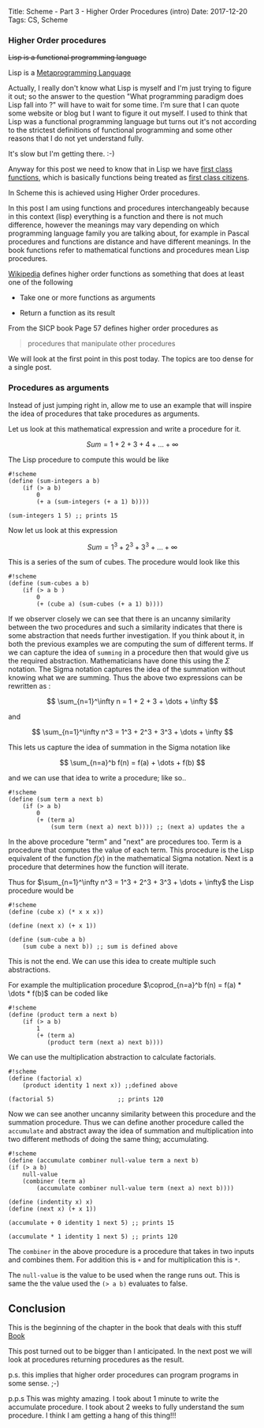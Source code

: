 Title: Scheme - Part 3 - Higher Order Procedures (intro)
Date: 2017-12-20
Tags: CS, Scheme


### Higher Order procedures ###

<s>Lisp is a functional programming language</s>

Lisp is a [Metaprogramming Language](https://en.wikipedia.org/wiki/Metaprogramming)

Actually, I really don't know what Lisp is myself and I'm just trying
to figure it out; so the answer to the question "What programming
paradigm does Lisp fall into ?" will have to wait for some time. I'm
sure that I can quote some website or blog but I want to figure it out
myself. I used to think that Lisp was a functional programming
language but turns out it's not according to the strictest definitions
of functional programming and some other reasons that I do not yet
understand fully.

It's slow but I'm getting there. :-)

Anyway for this post we need to know that in Lisp we
have
[first class functions](https://en.wikipedia.org/wiki/First-class_function),
which is basically functions being treated
as
[first class citizens](https://en.wikipedia.org/wiki/First-class_citizen).

In Scheme this is achieved using Higher Order procedures.

In this post I am using functions and procedures interchangeably
because in this context (lisp) everything is a function and there is
not much difference, however the meanings may vary depending on which
programming language family you are talking about, for example in
Pascal procedures and functions are distance and have different
 meanings. In the book functions refer to mathematical functions and
procedures mean Lisp procedures.

[Wikipedia](https://en.wikipedia.org/wiki/Higher-order_function)
defines higher order functions as something that does at least one of
the following

- Take one or more functions as arguments

- Return a function as its result

From the SICP book Page 57 defines higher order procedures as
>procedures that manipulate other procedures

We will look at the first point in this post today. The topics are too
dense for a single post.

### Procedures as arguments ###

Instead of just jumping right in, allow me to use an example that will
inspire the idea of procedures that take procedures as arguments.

Let us look at this mathematical expression and write a procedure for it.

$$ Sum = 1 + 2 + 3 + 4 + \dots +  \infty $$

The Lisp procedure to compute this would be like 

	#!scheme
	(define (sum-integers a b)
		(if (> a b)
			0
			(+ a (sum-integers (+ a 1) b))))

	(sum-integers 1 5) ;; prints 15

Now let us look at this expression 

$$ Sum = 1^3 + 2^3 + 3^3 + \dots + \infty $$

This is a series of the sum of cubes. The procedure would look like this

	#!scheme
	(define (sum-cubes a b)
		(if (> a b )
			0
			(+ (cube a) (sum-cubes (+ a 1) b))))


If we observer closely we can see that there is an uncanny similarity
between the two procedures and such a similarity indicates that there
is some abstraction that needs further investigation. If you think
about it, in both the previous examples we are computing the sum of
different terms. If we can capture the idea of `summing` in a
procedure then that would give us the required
abstraction. Mathematicians have done this using the $\Sigma$
notation. The Sigma notation captures the idea of the summation
without knowing what we are summing. Thus the above two expressions
can be rewritten as :

$$ \sum_{n=1}^\infty n = 1 + 2 + 3 + \dots + \infty $$ 

and 

$$ \sum_{n=1}^\infty n^3 = 1^3 + 2^3 + 3^3 + \dots + \infty $$


This lets us capture the idea of summation in the Sigma notation like 

$$ \sum_{n=a}^b f(n) = f(a) + \dots + f(b) $$

and we can use that idea to write a procedure; like so..

	#!scheme
	(define (sum term a next b)
		(if (> a b)
			0
			(+ (term a)
				(sum term (next a) next b)))) ;; (next a) updates the a

In the above procedure "term" and "next" are procedures too.  Term is
a procedure that computes the value of each term. This procedure is
the Lisp equivalent of the function $f(x)$ in the mathematical
Sigma notation. Next is a procedure that determines how the function
will iterate.

Thus for $\sum_{n=1}^\infty n^3 = 1^3 + 2^3 + 3^3 + \dots + \infty$
the Lisp procedure would be

	#!scheme
	(define (cube x) (* x x x))

	(define (next x) (+ x 1))

	(define (sum-cube a b)
		(sum cube a next b)) ;; sum is defined above

This is not the end. We can use this idea to create multiple such abstractions. 

For example the multiplication procedure $\coprod_{n=a}^b f(n) = f(a) * \dots * f(b)$ can be coded like

	#!scheme
	(define (product term a next b)
		(if (> a b)
			1
			(+ (term a)
			   (product term (next a) next b))))

We can use the multiplication abstraction to calculate factorials.

	#!scheme
	(define (factorial x)
		(product identity 1 next x)) ;;defined above

	(factorial 5)                  ;; prints 120


Now we can see another uncanny similarity between this procedure and
the summation procedure. Thus we can define another procedure called
the `accumulate` and abstract away the idea of summation and
multiplication into two different methods of doing the same thing;
accumulating.

	#!scheme
	(define (accumulate combiner null-value term a next b)
	(if (> a b)
		null-value
		(combiner (term a)
			(accumulate combiner null-value term (next a) next b))))

	(define (indentity x) x)
	(define (next x) (+ x 1))

	(accumulate + 0 identity 1 next 5) ;; prints 15

	(accumulate * 1 identity 1 next 5) ;; prints 120

The `combiner` in the above procedure is a procedure that takes in two inputs and combines them. For addition this is `+` and for multiplication this is `*`.

The `null-value` is the value to be used when the range runs out. This is same the the value used the `(> a b)` evaluates to false.

## Conclusion ##

This is the beginning of the chapter in the book that deals with this stuff
[Book](https://mitpress.mit.edu/sicp/full-text/book/book-Z-H-12.html#%_sec_1.3)

This post turned out to be bigger than I anticipated. In the next post
we will look at procedures returning procedures as the result. 

p.s. this implies that higher order procedures can program programs in
some sense. ;-)

p.p.s This was mighty amazing. I took about 1 minute
to write the accumulate procedure. I took about 2 weeks to fully
understand the sum procedure. I think I am getting a hang of this
thing!!!
